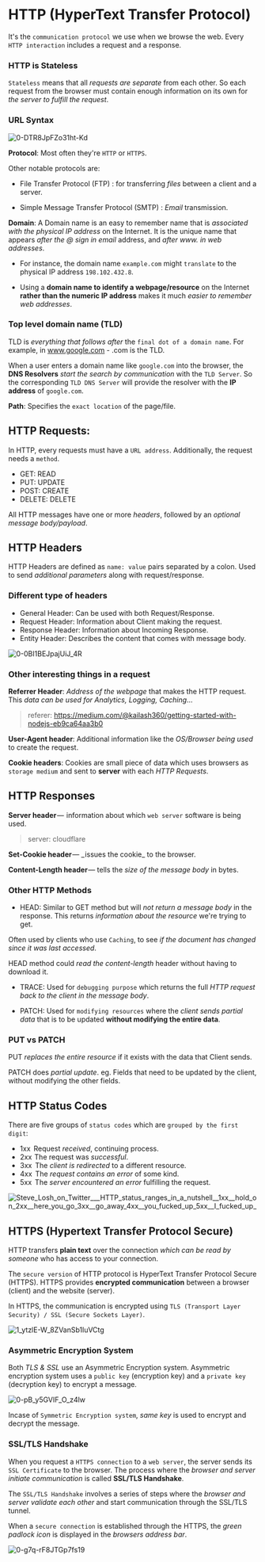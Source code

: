# HTTP (HyperText Transfer Protocol)

It's the `communication protocol` we use when we browse the web. Every `HTTP interaction` includes a request and a response.

### HTTP is Stateless

`Stateless` means that all _requests are separate_ from each other. So each request from the browser must contain enough information on its own for _the server to fulfill the request_.

### URL Syntax

![0-DTR8JpFZo31ht-Kd](https://user-images.githubusercontent.com/85299439/193088477-f7773ddf-0600-4423-bbbf-6113cebced32.jpg)

**Protocol**: Most often they're `HTTP` or `HTTPS`.

Other notable protocols are:

- File Transfer Protocol (FTP) : for transferring _files_ between a client and a server.

- Simple Message Transfer Protocol (SMTP) : _Email_ transmission.

**Domain**: A Domain name is an easy to remember name that is _associated with the physical IP address_ on the Internet. It is the unique name that appears _after the @ sign in email_ address, and _after www. in web addresses_.

- For instance, the domain name `example.com` might `translate` to the physical IP address `198.102.432.8`.

- Using a **domain name to identify a webpage/resource** on the Internet **rather than the numeric IP address** makes it much _easier to remember web addresses_.

### Top level domain name (TLD)

TLD is _everything that follows after_ the `final dot of a domain name`. For example, in www.google.com - .com is the TLD.

When a user enters a domain name like `google.com` into the browser, the **DNS Resolvers** _start the search by communication_ with the `TLD Server`. So the corresponding `TLD DNS Server` will provide the resolver with the **IP address** of `google.com`.

**Path**: Specifies the `exact location` of the page/file.

## HTTP Requests:

In HTTP, every requests must have a `URL address`. Additionally, the request needs a `method`.

- GET: READ
- PUT: UPDATE
- POST: CREATE
- DELETE: DELETE

All HTTP messages have one or more _headers_, followed by an _optional message body/payload_.

## HTTP Headers

HTTP Headers are defined as `name: value` pairs separated by a colon. Used to send _additional parameters_ along with request/response.

### Different type of headers

- General Header: Can be used with both Request/Response.
- Request Header: Information about Client making the request.
- Response Header: Information about Incoming Response.
- Entity Header: Describes the content that comes with message body.

![0-0BI1BEJpajUiJ_4R](https://user-images.githubusercontent.com/85299439/193218898-b08c4e9a-2ea1-499e-8829-8164b701483c.jpg)

### Other interesting things in a request

**Referrer Header**: _Address of the webpage_ that makes the HTTP request. This _data can be used for Analytics, Logging, Caching_...

> referer: https://medium.com/@kailash360/getting-started-with-nodejs-eb9ca64aa3b0

**User-Agent header**: Additional information like the _OS/Browser being used_ to create the request.

**Cookie headers**: Cookies are small piece of data which uses browsers as `storage medium` and sent to **server** with each _HTTP Requests_.

## HTTP Responses

**Server header** —  information about which `web server` software is being used.

> server: cloudflare

**Set-Cookie header** — _ issues the cookie_ to the browser.

**Content-Length header** — tells the _size of the message body_ in bytes.

### Other HTTP Methods

- HEAD: Similar to GET method but will _not return a message body_ in the response. This returns _information about the resource_ we're trying to get.

Often used by clients who use `Caching`, to see _if the document has changed since it was last accessed_.

HEAD method could _read the content-length_ header without having to download it.

- TRACE: Used for `debugging purpose` which returns the full _HTTP request back to the client in the message body_.

- PATCH: Used for `modifying resources` where the _client sends partial data_ that is to be updated **without modifying the entire data**.

### PUT vs PATCH

PUT _replaces the entire resource_ if it exists with the data that Client sends.

PATCH does _partial update_. eg. Fields that need to be updated by the client, without modifying the other fields.

## HTTP Status Codes

There are five groups of `status codes` which are `grouped by the first digit`:

- 1xx   Request _received_, continuing process.
- 2xx  The request was _successful_.
- 3xx   The _client is redirected_ to a different resource.
- 4xx   The _request contains an error_ of some kind.
- 5xx   The _server encountered an error_ fulfilling the request.

![Steve_Losh_on_Twitter___HTTP_status_ranges_in_a_nutshell__1xx__hold_on_2xx__here_you_go_3xx__go_away_4xx__you_fucked_up_5xx__I_fucked_up_](https://user-images.githubusercontent.com/85299439/193220026-c0090e07-28fb-4277-8a55-03dcb42c46bd.png)

## HTTPS (Hypertext Transfer Protocol Secure)

HTTP transfers **plain text** over the connection _which can be read by someone_ who has access to your connection.

The `secure version` of HTTP protocol is HyperText Transfer Protocol Secure (HTTPS). HTTPS provides **encrypted communication** between a browser (client) and the website (server).

In HTTPS, the communication is encrypted using `TLS (Transport Layer Security) / SSL (Secure Sockets Layer)`.

![1_ytzlE-W_8ZVanSb1luVCtg](https://user-images.githubusercontent.com/85299439/193221844-e9632054-d8d3-411a-9cc2-9d191387dc03.jpg)

### Asymmetric Encryption System

Both _TLS & SSL_ use an Asymmetric Encryption system. Asymmetric encryption system uses a `public key` (encryption key) and a `private key` (decryption key) to encrypt a message.

![0-pB_y5GVIF_O_z4lw](https://user-images.githubusercontent.com/85299439/193225114-861c3d83-f696-40d0-9e84-db2f0e9976d3.gif)

Incase of `Symmetric Encryption system`, _same key_ is used to encrypt and decrypt the message.

### SSL/TLS Handshake

When you request a `HTTPS connection` to a `web server`, the server sends its `SSL Certificate` to the browser. The process where the _browser and server initiate communication_ is called **SSL/TLS Handshake**.

The `SSL/TLS Handshake` involves a series of steps where the _browser and server validate each other_ and start communication through the SSL/TLS tunnel.

When a `secure connection` is established through the HTTPS, the _green padlock icon_ is displayed in the _browsers address bar_.

![0-g7q-rF8JTGp7fs19](https://user-images.githubusercontent.com/85299439/193229407-31ae628c-0d39-43b2-ae82-b8a030314792.png)
